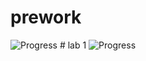 # prework
<img src='https://i.imgur.com/SaB6S7P.png' title='Progress' width='' />
# lab 1
<img src='https://imgur.com/a/HJ3XLBG.png' title='Progress' width='' />
